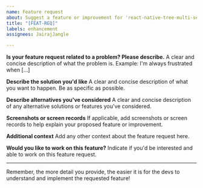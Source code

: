 ```yaml
---
name: Feature request
about: Suggest a feature or improvement for 'react-native-tree-multi-select'
title: "[FEAT-REQ]"
labels: enhancement
assignees: JairajJangle

---
```


**Is your feature request related to a problem? Please describe.**
A clear and concise description of what the problem is. Example: I'm always frustrated when [...]

**Describe the solution you'd like**
A clear and concise description of what you want to happen. Be as specific as possible.

**Describe alternatives you've considered**
A clear and concise description of any alternative solutions or features you've considered.

**Screenshots or screen records**
If applicable, add screenshots or screen records to help explain your proposed feature or improvement.

**Additional context**
Add any other context about the feature request here.

**Would you like to work on this feature?**
Indicate if you'd be interested and able to work on this feature request.

---

Remember, the more detail you provide, the easier it is for the devs to understand and implement the requested feature!
